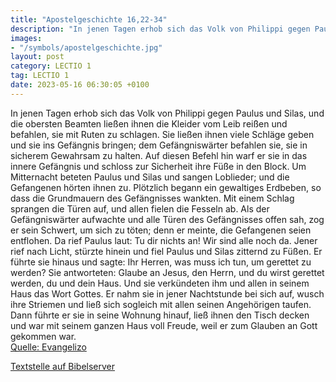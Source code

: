 ```yaml
---
title: "Apostelgeschichte 16,22-34"
description: "In jenen Tagen erhob sich das Volk von Philippi gegen Paulus und Silas, und die obersten Beamten ließen ihnen die Kleider vom Leib reißen und befahlen, sie mit Ruten zu schlagen. Sie ließen ihnen viele Schläge geben und sie ins Gefängnis bringen; dem Gefängniswärter befahlen sie,...."
images:
- "/symbols/apostelgeschichte.jpg"
layout: post
category: LECTIO 1
tag: LECTIO 1
date: 2023-05-16 06:30:05 +0100
---
```

In jenen Tagen erhob sich das Volk von Philippi gegen Paulus und Silas, und die obersten Beamten ließen ihnen die Kleider vom Leib reißen und befahlen, sie mit Ruten zu schlagen.
Sie ließen ihnen viele Schläge geben und sie ins Gefängnis bringen; dem Gefängniswärter befahlen sie, sie in sicherem Gewahrsam zu halten.<!--more-->
Auf diesen Befehl hin warf er sie in das innere Gefängnis und schloss zur Sicherheit ihre Füße in den Block.
Um Mitternacht beteten Paulus und Silas und sangen Loblieder; und die Gefangenen hörten ihnen zu.
Plötzlich begann ein gewaltiges Erdbeben, so dass die Grundmauern des Gefängnisses wankten. Mit einem Schlag sprangen die Türen auf, und allen fielen die Fesseln ab.
Als der Gefängniswärter aufwachte und alle Türen des Gefängnisses offen sah, zog er sein Schwert, um sich zu töten; denn er meinte, die Gefangenen seien entflohen.
Da rief Paulus laut: Tu dir nichts an! Wir sind alle noch da.
Jener rief nach Licht, stürzte hinein und fiel Paulus und Silas zitternd zu Füßen.
Er führte sie hinaus und sagte: Ihr Herren, was muss ich tun, um gerettet zu werden?
Sie antworteten: Glaube an Jesus, den Herrn, und du wirst gerettet werden, du und dein Haus.
Und sie verkündeten ihm und allen in seinem Haus das Wort Gottes.
Er nahm sie in jener Nachtstunde bei sich auf, wusch ihre Striemen und ließ sich sogleich mit allen seinen Angehörigen taufen.
Dann führte er sie in seine Wohnung hinauf, ließ ihnen den Tisch decken und war mit seinem ganzen Haus voll Freude, weil er zum Glauben an Gott gekommen war.<br>
[Quelle: Evangelizo](https://evangeliumtagfuertag.org/DE/gospel)

[Textstelle auf Bibelserver](https://www.bibleserver.com/EU/Apostelgeschichte16,22-34)
